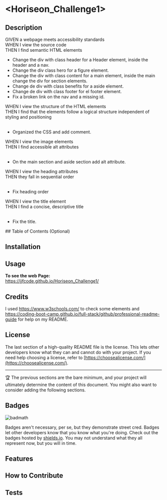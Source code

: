 # <Horiseon_Challenge1>

## Description

GIVEN a webpage meets accessibility standards<br>
WHEN I view the source code<br>
THEN I find semantic HTML elements<br>
<ul>
    <li>Change the div with class header for a Header element, inside the header and a nav.</li>
    <li>Change the div class hero for a figure element.</li>
    <li>Change the div with class content for a main element, inside the main change the div for section elements.</li>
    <li>Change de div with class benefits for a aside element.</li>
    <li>Change de div with class footer for el footer element.</li>
    <li>Fix a broken link on the nav and a missing id.</li>
</ul>
WHEN I view the structure of the HTML elements<br>
THEN I find that the elements follow a logical structure independent of styling and positioning<br>
<br>
<ul>
    <li>Organized the CSS and add comment.</li>
</ul>
WHEN I view the image elements<br>
THEN I find accessible alt attributes<br>
<br>
<ul>
    <li>On the main section and aside section add alt attribute.</li>
</ul>
WHEN I view the heading attributes<br>
THEN they fall in sequential order<br>
<br>
<ul>
    <li>Fix heading order</li>
</ul>
WHEN I view the title element<br>
THEN I find a concise, descriptive title<br>
<br>
<ul>
    <li>Fix the title.</li>
</ul> 
## Table of Contents (Optional)

## Installation

## Usage

<strong>To see the web Page:</strong><br>
    https://jjfcode.github.io/Horiseon_Challenge1/

## Credits

I used https://www.w3schools.com/ to check some elements and https://coding-boot-camp.github.io/full-stack/github/professional-readme-guide for help on my README.

## License

The last section of a high-quality README file is the license. This lets other developers know what they can and cannot do with your project. If you need help choosing a license, refer to [https://choosealicense.com/](https://choosealicense.com/).

---

🏆 The previous sections are the bare minimum, and your project will ultimately determine the content of this document. You might also want to consider adding the following sections.

## Badges

![badmath](https://img.shields.io/github/languages/top/lernantino/badmath)

Badges aren't necessary, per se, but they demonstrate street cred. Badges let other developers know that you know what you're doing. Check out the badges hosted by [shields.io](https://shields.io/). You may not understand what they all represent now, but you will in time.

## Features

## How to Contribute

## Tests
